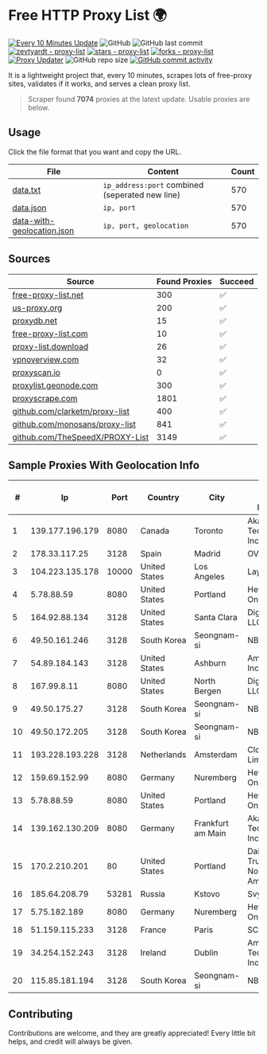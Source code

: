 
# Free HTTP Proxy List 🌍

[![Every 10 Minutes Update](https://github.com/mertguvencli/http-proxy-list/actions/workflows/main.yml/badge.svg?branch=main)](https://github.com/mertguvencli/http-proxy-list/actions/workflows/main.yml)
![GitHub](https://img.shields.io/github/license/mertguvencli/http-proxy-list)
![GitHub last commit](https://img.shields.io/github/last-commit/mertguvencli/http-proxy-list)
[![zevtyardt - proxy-list](https://img.shields.io/static/v1?label=zevtyardt&message=proxy-list&color=blue&logo=github)](https://github.com/zevtyardt/proxy-list "Go to GitHub repo")
[![stars - proxy-list](https://img.shields.io/github/stars/zevtyardt/proxy-list?style=social)](https://github.com/zevtyardt/proxy-list)
[![forks - proxy-list](https://img.shields.io/github/forks/zevtyardt/proxy-list?style=social)](https://github.com/zevtyardt/proxy-list)
[![Proxy Updater](https://github.com/zevtyardt/proxy-list/workflows/Proxy%20Updater/badge.svg)](https://github.com/zevtyardt/proxy-list/actions?query=workflow:"Proxy+Updater")
![GitHub repo size](https://img.shields.io/github/repo-size/zevtyardt/proxy-list)
[![GitHub commit activity](https://img.shields.io/github/commit-activity/m/zevtyardt/proxy-list?logo=commits)](https://github.com/zevtyardt/proxy-list/commits/main)

It is a lightweight project that, every 10 minutes, scrapes lots of free-proxy sites, validates if it works, and serves a clean proxy list.

> Scraper found **7074** proxies at the latest update. Usable proxies are below.

## Usage

Click the file format that you want and copy the URL.

|File|Content|Count|
|----|-------|-----|
|[data.txt](https://raw.githubusercontent.com/mertguvencli/http-proxy-list/main/proxy-list/data.txt)|`ip_address:port` combined (seperated new line)|570|
|[data.json](https://raw.githubusercontent.com/mertguvencli/http-proxy-list/main/proxy-list/data.json)|`ip, port`|570|
|[data-with-geolocation.json](https://raw.githubusercontent.com/mertguvencli/http-proxy-list/main/proxy-list/data-with-geolocation.json)|`ip, port, geolocation`|570|

## Sources

|Source|Found Proxies|Succeed|
|------|-------------|-------|
|[free-proxy-list.net](https://free-proxy-list.net)|300|✅|
|[us-proxy.org](https://www.us-proxy.org)|200|✅|
|[proxydb.net](http://proxydb.net)|15|✅|
|[free-proxy-list.com](https://free-proxy-list.com/?page=&port=&type%5B%5D=http&type%5B%5D=https&up_time=0&search=Search)|10|✅|
|[proxy-list.download](https://www.proxy-list.download/HTTP)|26|✅|
|[vpnoverview.com](https://vpnoverview.com/privacy/anonymous-browsing/free-proxy-servers)|32|✅|
|[proxyscan.io](https://www.proxyscan.io)|0|✅|
|[proxylist.geonode.com](https://proxylist.geonode.com/api/proxy-list?limit=300&page=1&sort_by=lastChecked&sort_type=desc&protocols=http,https)|300|✅|
|[proxyscrape.com](https://api.proxyscrape.com/v2/?request=displayproxies&protocol=http&timeout=10000&country=all&ssl=all&anonymity=all)|1801|✅|
|[github.com/clarketm/proxy-list](https://raw.githubusercontent.com/clarketm/proxy-list/master/proxy-list-raw.txt)|400|✅|
|[github.com/monosans/proxy-list](https://raw.githubusercontent.com/monosans/proxy-list/main/proxies/http.txt)|841|✅|
|[github.com/TheSpeedX/PROXY-List](https://raw.githubusercontent.com/TheSpeedX/PROXY-List/master/http.txt)|3149|✅|


## Sample Proxies With Geolocation Info

|#|Ip|Port|Country|City|Internet Service Provider|
|-|--|----|-------|----|-------------------------|
|1|139.177.196.179|8080|Canada|Toronto|Akamai Technologies, Inc.|
|2|178.33.117.25|3128|Spain|Madrid|OVH ISP|
|3|104.223.135.178|10000|United States|Los Angeles|LayerHost|
|4|5.78.88.59|8080|United States|Portland|Hetzner Online GmbH|
|5|164.92.88.134|3128|United States|Santa Clara|DigitalOcean, LLC|
|6|49.50.161.246|3128|South Korea|Seongnam-si|NBP|
|7|54.89.184.143|3128|United States|Ashburn|Amazon.com, Inc.|
|8|167.99.8.11|8080|United States|North Bergen|DigitalOcean, LLC|
|9|49.50.175.27|3128|South Korea|Seongnam-si|NBP|
|10|49.50.172.205|3128|South Korea|Seongnam-si|NBP|
|11|193.228.193.228|3128|Netherlands|Amsterdam|Clouvider Limited|
|12|159.69.152.99|8080|Germany|Nuremberg|Hetzner Online GmbH|
|13|5.78.88.59|8080|United States|Portland|Hetzner Online GmbH|
|14|139.162.130.209|8080|Germany|Frankfurt am Main|Akamai Technologies, Inc.|
|15|170.2.210.201|80|United States|Portland|Daimler Trucks of North America LLC|
|16|185.64.208.79|53281|Russia|Kstovo|Svyazist LLC|
|17|5.75.182.189|8080|Germany|Nuremberg|Hetzner Online GmbH|
|18|51.159.115.233|3128|France|Paris|SCALEWAY|
|19|34.254.152.243|3128|Ireland|Dublin|Amazon Technologies Inc.|
|20|115.85.181.194|3128|South Korea|Seongnam-si|NBP|



## Contributing

Contributions are welcome, and they are greatly appreciated! Every
little bit helps, and credit will always be given.

